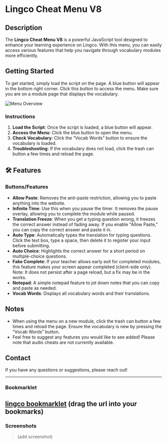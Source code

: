 # Lingco Cheat Menu V8

## Description

The **Lingco Cheat Menu V8** is a powerful JavaScript tool designed to enhance your learning experience on Lingco. With this menu, you can easily access various features that help you navigate through vocabulary modules more efficiently.

## Getting Started

To get started, simply load the script on the page. A blue button will appear in the bottom right corner. Click this button to access the menu. Make sure you are on a module page that displays the vocabulary.

![Menu Overview](image-url)

### Instructions

1. **Load the Script**: Once the script is loaded, a blue button will appear.
2. **Access the Menu**: Click the blue button to open the menu.
3. **Check Vocabulary**: Click the “Vocab Words” button to ensure the vocabulary is loaded.
4. **Troubleshooting**: If the vocabulary does not load, click the trash can button a few times and reload the page.

## 🛠️ Features

### Buttons/Features

- **Allow Paste**: Removes the anti-paste restriction, allowing you to paste anything into the website.
- **Infinite Time**: Use this when you pause the timer. It removes the pause overlay, allowing you to complete the module while paused.
- **Translation Freeze**: When you get a typing question wrong, it freezes the correct answer instead of fading away. If you enable "Allow Paste," you can copy the correct answer and paste it in.
- **Auto Type**: Automatically types the translation for typing questions. Click the text box, type a space, then delete it to register your input before submitting.
- **Auto Choice**: Highlights the correct answer for a short period on multiple-choice questions.
- **Fake Complete**: If your teacher allows early exit for completed modules, this feature makes your screen appear completed (client-side only). Note: It does not persist after a page reload, but a fix may be in the works.
- **Notepad**: A simple notepad feature to jot down notes that you can copy and paste as needed.
- **Vocab Words**: Displays all vocabulary words and their translations.

## Notes

- When using the menu on a new module, click the trash can button a few times and reload the page. Ensure the vocabulary is new by pressing the “Vocab Words” button.
- Feel free to suggest any features you would like to see added! Please note that audio cheats are not currently available.

## Contact

If you have any questions or suggestions, please reach out!

---

### Bookmarklet

[lingco bookmarklet](https://etxnights-bookmarklets.glitch.me/lingco.html)
(drag the url into your bookmarks)
---

### Screenshots

> (add screenshot)
